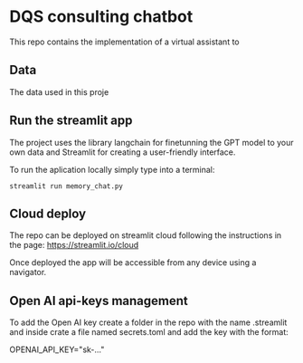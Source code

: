 # DQS consulting chatbot
This repo contains the implementation of a virtual assistant to 

## Data
The data used in this proje

## Run the streamlit app
The project uses the library langchain for finetunning the GPT model to your own data and Streamlit for creating a user-friendly interface.

To run the aplication locally simply type into a terminal:

```
streamlit run memory_chat.py
```

## Cloud deploy
The repo can be deployed on streamlit cloud following the instructions in the page: https://streamlit.io/cloud

Once deployed the app will be accessible from any device using a navigator.

## Open AI api-keys management
To add the Open AI key create a folder in the repo with the name .streamlit and inside crate a file named secrets.toml and add the key with the format:

OPENAI_API_KEY="sk-..."